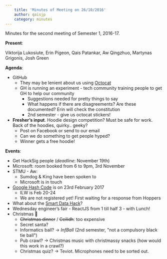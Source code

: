 ```yaml
---
    title: 'Minutes of Meeting on 26/10/2016'
    author: qaisjp
    category: minutes
---
```

Minutes for the second meeting of Semester 1, 2016-17.

**Present**:

Viktorija Lukosiute, Erin Pigeon, Qais Patankar, Aw Qingzhuo, Martynas Grigonis, Josh Green

**Agenda**:

* GitHub
	* They may be lenient about us using [Octocat](https://octodex.github.com/)
	* GH is running an experiment - tech community training people to get GH to help our community
		* Suggestions needed for pretty things to say
		* What happens if there are disagreements? Are these documented? Erin will check the constitution
		* 2nd semester - give us octocat stickers!
* **Fresher’s input**. Hoodie design competition? Must be safe for work. Back of the hoodies, quirky.. geeky? 
	* Post on Facebook or send to our email
	* Can we do something to get people hyped?
	* Winner gets a free hoodie!

**Events**:

* Get HackSig people (_deadline_: November 19th)
* Microsoft: room booked from 6 to 9pm, 3rd November
* STMU - Aw:
	* Sumdog & King have been spoken to
	* Microsoft is in touch
* [Google Hash Code](https://hashcode.withgoogle.com/) is on 23rd February 2017
	* ILW is Feb 20-24
	* We are not registered yet! First waiting for a response from Hoppers
* What about the [Smart Data Hack](http://smartdatahack.org/)?
* Wednesday engineer’s fair - ReactJS from 1 till half 3 - with Lunch!
* Christmas 🎄
	* ~~Christmas dinner~~ / ~~Ceilidh~~: too expensive
	* Secret santa?
	* Informatics ball? -> _InfBall_ (2nd semester, "not a compulsory black tie ball")
	* Pub crawl? -> Christmas music with christmassy snacks (how would this work in a crawl?)
	* Christmas quiz? -> Teviot. Microphones need to be sorted out.

